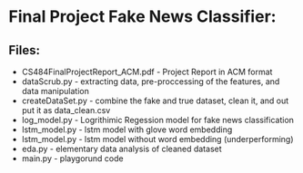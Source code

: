 # Final Project Fake News Classifier:

## Files:
* CS484FinalProjectReport_ACM.pdf - Project Report in ACM format
* dataScrub.py - extracting data, pre-proccessing of the features, and data manipulation
* createDataSet.py - combine the fake and true dataset, clean it, and out put it as data_clean.csv
* log_model.py - Logrithimic Regession model for fake news classification
* lstm_model.py - lstm model with glove word embedding
* lstm_model.py - lstm model without word embedding (underperforming)
* eda.py - elementary data analysis of cleaned dataset
* main.py - playgorund code
